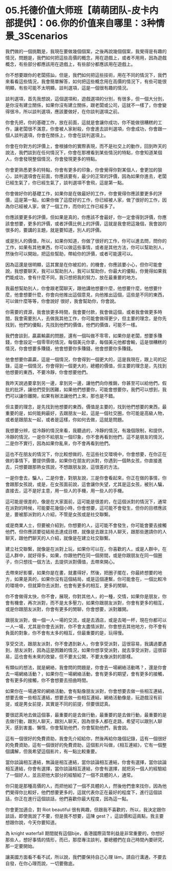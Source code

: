 # 05.托德价值大师班【萌萌团队-皮卡内部提供】：06.你的价值来自哪里：3种情景_3Scenarios

我們做的一個挑戰是，我現在要做幾個個案，之後再說幾個個案，我覺得是有趣的情況，問題是，我們如何把這些高價的概念，用在遊戲上，或者不用用，因為遊戲概念，有些部分都應該用在遊戲上，有些部分都應該用在遊戲上。

你不想要跟你的老闆搭訕，但是，我們如何把這些技術，用在不同的情況下，我們來看看這些情況，我會簡單解答，如何把這些概念用在高價的情況下，有些可能很明顯，有些可能不太明顯，談判選項，這是一個很有趣的情況。

談判選項，首先我想說，這個選項和，遊戲選項的分別，有很多，但一個大分別，是你沒有建立關係，如果你沒有建立關係，跟老闆或公司，這就不一樣了，你會變得很冷，所以談判選項，應該要做好，在你談判選項之前。

你會先把，你的基礎工作，放在前面，這就是會讓你成功，你不能做很糟糕的工作，讓老闆很不滿意，你會被人家射殺，你會進去談判選項，你會成功，你會跟一個人談判選項，你會在關係上，你會在談判選項上。

你會在你對方的評價上，會根據你的實際表現，而不是社交上的動作，回到昨天的說法，我們談到在任何情況下，你會在那裡看到某些情況的特點，你會知道某個人，你會發現整個情況，你會發現更多的特點。

你會更熟悉更多的特點，你會有更多的印象，你會覺得你對某個人，會更加的狠心，談判選項會在前面，你應該要有，最少的正常的評價，因為如果你進去，老闆已經生氣了，你已經生氣了，談判選項不會飛，這是第一點。

你會做好你的基礎工作，如果你是在做最好的工作，你會覺得你應該要更多的評價，這是第一點，如果你做了這麼好的工作，你已經被人家，做了很好的工作，因為你已經被人家，做了一個工作，而你的工作已經多了。

你應該要更多的評價，但如果是真的，你應該不會最好，你一定會得到評價，你應該會想要，更多的評價，或者評價比例上的評價，這就是我會把這幾個，我會說的很多的，要講的主題，就是要知道，別人的評價。

或是別人的價值，所以，如果你知道，你做了很好的工作，你可以進去問，問你的工作，如果有其他東西，你可以做這些事情，或者是其他方法，你可以幫助別人，然後你可以開始，把這些幫助，帶給你的評價，或者可能還可以。

因為這還是很明顯，這其實是在你被扣的，的機會，你應該要小心，但你可能會說，我想要聊天，我可以幫助別人，我可以幫助你，你最大的優點，你覺得如果我們能成功，會有什麼不同，我只想把我的努力，放在最重要的地方。

我最想幫助別人，你會跟老闆聊天，跟他講他想要什麼，他想要什麼，他想要什麼，他會想要什麼，你會向他推出這個意見，向他推出這個，這些是不同的東西，可以做什麼等等，你會說好 很好，我會幫助你，你會說。

你需要的資源，我會放更多時間，我會要付款，我會做這個，或者我會做更多時間，我會需要別人，去做我其他工作，你可能會做得更少，但主要的理念，是你先找到，他們的優點，先找到他們的價值，他們的價值，可能不一樣。

我們會談到，贏贏輸贏的問題，還有一個叫做不零零，如果你是老闆，想要多賺錢，你會設定一個零零的情況，每個美元你拿，每個美元他都會輸，這是很糟糕的情況，你會想要多賺錢，他會想要你多賺錢，他會想要你多賺錢。

他會想要你贏贏，這是一個情況，你會得到一個更大的，這是我現在，跟上司的記錄，這是一個情況，你會得到一個更大的，總體的價值，但主要的理念是，先找到他想要的東西，不要冷靜，你會想要他們。

我昨天說過要拿到另一邊，拿到另一邊，讓他們向你推銷，你甚至可以給他們，假批的批評，讓他們受到困難，如果他們想要你，可能會想要你，我們可以想到，我們可以讓你離開，如果有辦法讓他們上來，那也是不錯。

但主要的理念，是先找到他想要的東西，價值是主要的，找到他們想要的東西，最重要的是，如何能夠最好，去跟朋友一起，這是一個社交圈，你可能是高級人物，或者是跟朋友一起，或者是這樣，你如何去做，這就是問題。

我想要分辨，從冷靜的情況來看，我聽過的，冷靜的情況，有幾個限制，和提供，冷靜的情況，一是你不給朋友一個印象，你不會再看到他們，這不是朋友的情況，二是你不實行，因為如果你亂來，你不會再看到他們。

這也不在朋友的情況下，你比較想做的，在這些社交環境中，你會想要，在你正在做的事情下，要提供價值，如果你在朋友的派對，你遇到一個熱女孩，你直接進去，只想要跟那熱女孩說，不想跟朋友說，這很差的方法。

一是你會去，騙人，二是你會，對朋友說，三是你會看起來，你正在做的事情，你會跟那女孩說，或是，在女孩面前說，這會讓你失望，尤其是這女孩，被別人騙，直接去，這不是好主意，用一些人的手機，用一些人的手機。

這可能是很差的，像是在大家面前，這可能是很差的，在這個派對的情況下，通常在派對的時候，可能要花幾個小時，你會想要，這可能不會發生，但你的目標應該是，要被那派對的人介紹，不管是女孩或是社交聯繫。

或是商業人士，但要被介紹到，你想要的人，這可能不會發生，你可能會要去接觸他們，但你應該要從結局去達成目標，就像是去跟主持人聊天，跟那些邀請你的人聊天，跟他們聊天的人介紹，就像是在建立社交聯繫。

建立社交聯繫，就像是在派對上玩，如果你可以在，你喜歡的人，或是人群中，在這人群中，就好得多，如果，你跟他們在同一個房間，或是你跟朋友在同一個圈子，你只想找一個方法，去提供派對價值，去帶來開心。

去帶來好影響，如果你是在畫，就畫得好，然後，把圈子擺在，你最終想要的地方，如果是真的，如果你沒有這個結局，或是這個連繫，你可能會在，一個比較冷的環境中，但就算你去派對，也會有更多的相互，更多的閒聊。

你不會做得太快，你不會，展現，你對其他人，的一種，交情，如果你是朋友，你會有機會，再次派對，而不是太多壓力，如果你跟朋友派對，你會有更多的相互，或是你跟朋友派對，你會有更多的閒聊，你會想要，派對離開。

跟朋友派對，做一個一人一場的交流，或是去酒店，或是去喝一杯，現在你都可以一人一場，尤其是你會去派對，你不會太盡情派對，你會想去其他地方，你不會有負面的對象，你不會有太多的相互，但最重要的是，玩得慢。

享受交流，跟朋友派對，你不會遇到新人，你會享受派對，這很容易，我講過要遇到，朋友派對，因為這是困難的情況，如果你想享受派對，就去享受派對，這很容易，這也會有未來的改變，但不要太公開，不要太像派對的那樣。

有類似的想法，就是網絡，我會問的問題是，你會去一場網絡活動嗎？，還是你會去一場網絡活動？，如果你在一場網絡活動，會有更多的期望，會有更多的接觸，會有更多的接觸，你不會想要去扭曲時間。

如果你在一場通常的網絡活動，會有點像朋友派對，你會想要去做一些相互連結，想要去做一些相互連結，想要去做一些相互連結，網絡活動像是，玩遊戲沒有前提，或是男女前提，其實是不同的前提，但要很認真。

要很認真地去做這個事，最重要的是去做行動，最重要的是去做行動，最重要的是去做行動，跟別人聊天，跟別人聊天，因為很多人都在走路，希望可以跟別人聊天，感到害羞、懶惰，你會幫助他們，你會幫助他們，我會說。

這有一個很好的免費資助，我會先介紹給你，然後再給你幾個記錄，這有一個很好的免費資助，這有一個很好的免費資助，這個影片叫做，《相互連結》，它有一個整個講解，但我希望這個影片，有一點比較重要。

當你談論相互連結，無論是相互連結，當你談論相互連結，你會有選擇，當你談論相互連結，你會有選擇，當你談論相互連結，你會有選擇，就把另一個人的經驗給了一個好人，並且把他大部分的經驗給了一個不具體的人，通常。

你只能是那種高價的人，而把他給了一個不具體的人，然後他們會來找你，因為他們覺得你比較好，他們想要更多的，這就代表你正在最好的程度下，進行這個談話，你正在進行這個談話，他們喜歡你最大程度，因為這一點。

你會更加適合，對 Riot beautiful 很有興趣，但跟我不喜歡的，所以，我決定跟你談話，即使我說了不要，但是我不想要，這陳 gest？，這談價和這兩點，我主要想跟你說，今天你要知道。

為 knight waterfall 期間就有這個bije，香港國際貨幣利益是非常重要的，你想好那些人，想好事情的情形，而已，那麼專注談判，要總體們在自己時間內要研究，那一定要開始。

讓美國方面看不看不試，所以說，我們要保持自己心理 läm，請自行溝通，不要去自發，在你心理而說，一切要徹底。
